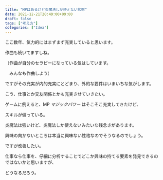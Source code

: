 ```yaml
---
title: "MPはあるけど炎魔法しか使えない状態"
date: 2021-12-21T20:49:00+09:00
draft: false
tags: ["考え方"]
cotegories: ["Idea"]
---
```


ここ数年、気力的にはまずまず充実していると思います。

作曲も続いてますしね。

（作曲が自分のセラピーになっている気はしています。

　みんなも作曲しよう）

ですがその充実が内的充実にとどまり、外的な要件はいまいちな気がします。

こう、仕事とか交友関係とかも充実させていきたい。

ゲームに例えると、MP _マジックパワー_ はそこそこ充実してきたけど、

スキルが偏っている。

炎魔法は強いけど、炎魔法しか使えないみたいな残念さがあります。

興味の向かないところは本当に興味ない性格なのでそうなるのでしょう。

ですが改善したい。

仕事なら仕事を、仔細に分析することでどこか興味の持てる要素を発見できるのではないかと思いますが、

どうなるだろう。
